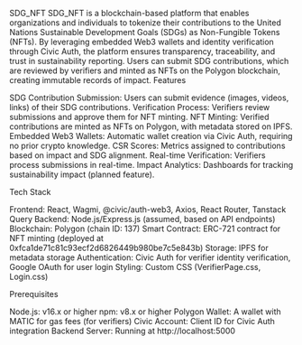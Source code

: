 SDG_NFT
SDG_NFT is a blockchain-based platform that enables organizations and individuals to tokenize their contributions to the United Nations Sustainable Development Goals (SDGs) as Non-Fungible Tokens (NFTs). By leveraging embedded Web3 wallets and identity verification through Civic Auth, the platform ensures transparency, traceability, and trust in sustainability reporting. Users can submit SDG contributions, which are reviewed by verifiers and minted as NFTs on the Polygon blockchain, creating immutable records of impact.
Features

SDG Contribution Submission: Users can submit evidence (images, videos, links) of their SDG contributions.
Verification Process: Verifiers review submissions and approve them for NFT minting.
NFT Minting: Verified contributions are minted as NFTs on Polygon, with metadata stored on IPFS.
Embedded Web3 Wallets: Automatic wallet creation via Civic Auth, requiring no prior crypto knowledge.
CSR Scores: Metrics assigned to contributions based on impact and SDG alignment.
Real-time Verification: Verifiers process submissions in real-time.
Impact Analytics: Dashboards for tracking sustainability impact (planned feature).

Tech Stack

Frontend: React, Wagmi, @civic/auth-web3, Axios, React Router, Tanstack Query
Backend: Node.js/Express.js (assumed, based on API endpoints)
Blockchain: Polygon (chain ID: 137)
Smart Contract: ERC-721 contract for NFT minting (deployed at 0xfca1de71c81c93ecf2d6826449b980be7c5e843b)
Storage: IPFS for metadata storage
Authentication: Civic Auth for verifier identity verification, Google OAuth for user login
Styling: Custom CSS (VerifierPage.css, Login.css)

Prerequisites

Node.js: v16.x or higher
npm: v8.x or higher
Polygon Wallet: A wallet with MATIC for gas fees (for verifiers)
Civic Account: Client ID for Civic Auth integration
Backend Server: Running at http://localhost:5000
